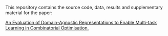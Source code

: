 This repository contains the source code, data, results and supplementary material for the paper:

[An Evaluation of Domain-Agnostic Representations to Enable Multi-task Learning in Combinatorial Optimisation.](
https://link.springer.com/chapter/10.1007/978-3-031-75623-8_31)

